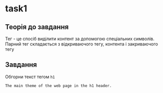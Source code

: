 # task1

## Теорія до завдання

Тег - це спосіб виділити контент за допомогою спеціальних символів. Парний тег складається з відкриваючого тегу, контента і закриваючого тегу

## Завдання 

Обгорни текст тегом `h1`

```html
The main theme of the web page in the h1 header.
```
